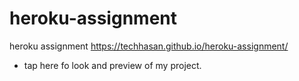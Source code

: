 # heroku-assignment
heroku assignment
https://techhasan.github.io/heroku-assignment/
- tap here fo look and preview of my project.
